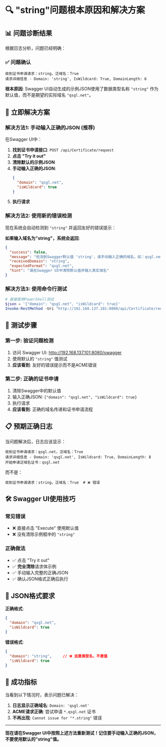 # 🔍 "string"问题根本原因和解决方案

## 📊 问题诊断结果

根据日志分析，问题已经明确：

### ✅ **问题确认**
```
收到证书申请请求：string，泛域名：True
请求详细信息 - Domain: 'string', IsWildcard: True, DomainLength: 6
```

**根本原因**: Swagger UI自动生成的示例JSON使用了数据类型名称 `"string"` 作为默认值，而不是期望的实际域名 `"qsgl.net"`。

## 🚀 **立即解决方案**

### 解决方法1: 手动输入正确的JSON (推荐)

在Swagger UI中：

1. **找到证书申请接口**: `POST /api/Certificate/request`
2. **点击 "Try it out"**
3. **清除默认的示例JSON**
4. **手动输入正确的JSON**:
   ```json
   {
     "domain": "qsgl.net",
     "isWildcard": true
   }
   ```
5. **执行请求**

### 解决方法2: 使用新的错误检测

现在系统会自动检测到 `"string"` 并返回友好的错误提示：

**如果输入域名为"string"，系统会返回**:
```json
{
  "success": false,
  "message": "检测到Swagger默认值 'string'，请手动输入正确的域名，如：qsgl.net",
  "receivedDomain": "string",
  "expectedFormat": "qsgl.net", 
  "hint": "请在Swagger UI中清除默认值并输入真实域名"
}
```

### 解决方法3: 使用命令行测试

```powershell
# 直接使用PowerShell测试
$json = '{"domain": "qsgl.net", "isWildcard": true}'
Invoke-RestMethod -Uri "http://192.168.137.101:8080/api/Certificate/request" -Method POST -Body $json -ContentType "application/json"
```

## 🎯 **测试步骤**

### 第一步: 验证问题检测
1. 访问 Swagger UI: http://192.168.137.101:8080/swagger
2. 使用默认的 `"string"` 值测试
3. **应该看到**: 友好的错误提示而不是ACME错误

### 第二步: 正确的证书申请
1. 清除Swagger中的默认值
2. 输入正确JSON: `{"domain": "qsgl.net", "isWildcard": true}`
3. 执行请求
4. **应该看到**: 正确的域名传递和证书申请流程

## 📋 **预期正确日志**

当问题解决后，日志应该显示：
```
收到证书申请请求：qsgl.net，泛域名：True
请求详细信息 - Domain: 'qsgl.net', IsWildcard: True, DomainLength: 8
开始申请泛域名证书：qsgl.net
```

而不是：
```
收到证书申请请求：string，泛域名：True  # ❌ 错误
```

## 🛠️ **Swagger UI使用技巧**

### 常见错误
- ❌ 直接点击 "Execute" 使用默认值
- ❌ 没有清除示例框中的 `"string"`

### 正确做法  
- ✅ 点击 "Try it out"
- ✅ **完全清除**请求体示例
- ✅ 手动输入完整的正确JSON
- ✅ 确认JSON格式正确后执行

## 📝 **JSON格式要求**

**正确格式**:
```json
{
  "domain": "qsgl.net",
  "isWildcard": true
}
```

**错误格式**:
```json  
{
  "domain": "string",     // ❌ 这是类型名，不是值
  "isWildcard": true
}
```

## 🎉 **成功指标**

当看到以下情况时，表示问题已解决：

1. **日志显示正确域名**: `Domain: 'qsgl.net'`
2. **ACME请求正确**: 尝试申请 `*.qsgl.net` 证书
3. **不再出现**: `Cannot issue for "*.string"` 错误

---

**现在请在Swagger UI中按照上述方法重新测试！记住要手动输入正确的JSON，不要使用默认的"string"值。**